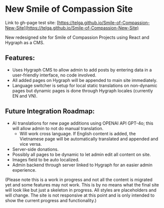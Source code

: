 # New Smile of Compassion Site
Link to gh-page test site: [https://telga.github.io/Smile-of-Compassion-New-Site](https://telga.github.io/Smile-of-Compassion-New-Site)

New redesigned site for Smile of Compassion Projects using React and Hygraph as a CMS.

## Features:
- Uses Hygraph CMS to allow admin to add posts by entering data in a user-friendly interface, no code involved.
- All added pages on Hygraph will be appended to main site immediately.
- Language switcher is setup for local static translations on non-dynamic pages but dynamic pages is done through Hygraph locales (currently EN and VN).

## Future Integration Roadmap:
- AI translations for new page additions using OPENAI API GPT-4o; this will allow admin to not do manual translation.
    - Will work cross language. If English content is added, the Vietnamese page will be automatically translated and appended and vice versa.
- Server-side donations.
- Possibly all pages to be dynamic to let admin edit all content on site.
- Images field to be auto localized.
- Admin backend through server linked to Hygraph for an easier admin experience.

(Please note this is a work in progress and not all the content is migrated yet and some features may not work. This is by no means what the final site will look like but just a skeleton in progress. All styles are placeholders and will change. The site is not responsive at this point and is only intended to show the current progress and functionality.)
